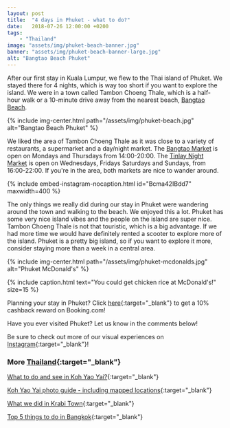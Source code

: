 ```yaml
---
layout: post
title:  "4 days in Phuket - what to do?"
date:   2018-07-26 12:00:00 +0200
tags:
    - "Thailand"
image: "assets/img/phuket-beach-banner.jpg"
banner: "assets/img/phuket-beach-banner-large.jpg"
alt: "Bangtao Beach Phuket"
---
```


After our first stay in Kuala Lumpur, we flew to the Thai island of Phuket. We stayed  there for 4 nights, which is way too short if you want to explore the island. We were in a town called Tambon Choeng Thale, which is a half-hour walk or a 10-minute drive away from the nearest beach, [Bangtao Beach][maps bangtao beach]. 

{% include img-center.html path="/assets/img/phuket-beach.jpg" alt="Bangtao Beach Phuket" %}

We liked the area of Tambon Choeng Thale as it was close to a variety of restaurants, a supermarket and a day/night market. The [Bangtao Market][maps bangtao market] is open on Mondays and Thursdays from 14:00-20:00. The [Tinlay Night Market][maps tinlay market] is open on Wednesdays, Fridays Saturdays and Sundays, from 16:00-22:00. If you're in the area, both markets are nice to wander around. 

{% include embed-instagram-nocaption.html id="Bcma42IBdd7" maxwidth=400 %}

The only things we really did during our stay in Phuket were wandering around the town and walking to the beach. We enjoyed this a lot. Phuket has some very nice island vibes and the people on the island are super nice. Tambon Choeng Thale is not that touristic, which is a big advantage. If we had more time we would have definitely rented a scooter to explore more of the island. Phuket is a pretty big island, so if you want to explore it more, consider staying more than a week in a central area.

{% include img-center.html path="/assets/img/phuket-mcdonalds.jpg" alt="Phuket McDonald's" %}

{% include caption.html text="You could get chicken rice at McDonald's!" size=15 %}

Planning your stay in Phuket? Click [here][booking.com]{:target="_blank"} to get a 10% cashback reward on Booking.com! 

Have you ever visited Phuket? Let us know in the comments below! 

Be sure to check out more of our visual experiences on [Instagram][instagram]{:target="_blank"}!

### More [Thailand][thailand]{:target="_blank"}

[What to do and see in Koh Yao Yai?][koh yao yai]{:target="_blank"}

[Koh Yao Yai photo guide - including mapped locations][koh yao yai photo]{:target="_blank"}

[What we did in Krabi Town][krabi town]{:target="_blank"}

[Top 5 things to do in Bangkok][bangkok]{:target="_blank"}

[thailand]: https://kipamojo.world/tags.html#thailand
[koh yao yai]: https://kipamojo.world/2018/07/27/What-to-do-and-see-in-Koh-Yao-Yai.html
[koh yao yai photo]: https://kipamojo.world/2018/07/28/Koh-Yoa-Yai-photo-guide.html
[krabi town]: https://kipamojo.world/2018/07/30/What-we-did-in-Krabi-Town.html
[bangkok]: https://kipamojo.world/2018/08/07/Top-5-things-to-do-in-Bangkok.html

[instagram]: https://instagram.com/kipamojo
[booking.com]: https://www.booking.com/s/11_6/joop9916
[maps bangtao beach]: https://www.google.nl/maps/place/Bangtao/@7.9874379,98.2877853,18z/data=!4m16!1m8!3m7!1s0x305039c1b1cd528b:0xf32c22989dc8e4a4!2sArinara+Bangtao+Beach+Resort!5m1!1s2018-07-26!8m2!3d7.9865136!4d98.2903575!3m6!1s0x305039c12127be63:0x1a0045f380127461!5m1!1s2018-07-26!8m2!3d7.9894732!4d98.2898618
[maps bangtao market]: https://www.google.nl/maps/place/Bang-Tao+Night+Market/@7.986161,98.2976109,17z/data=!4m12!1m6!3m5!1s0x305039dd14cff7f5:0x65117ed91aac3920!2sTinlay+Market!8m2!3d7.986161!4d98.299805!3m4!1s0x0:0x15c58d7f0f3ef2e0!8m2!3d7.9856801!4d98.2995379
[maps tinlay market]: https://www.google.nl/maps/place/Tinlay+Market/@7.986161,98.2976109,17z/data=!3m1!4b1!4m5!3m4!1s0x305039dd14cff7f5:0x65117ed91aac3920!8m2!3d7.986161!4d98.299805
